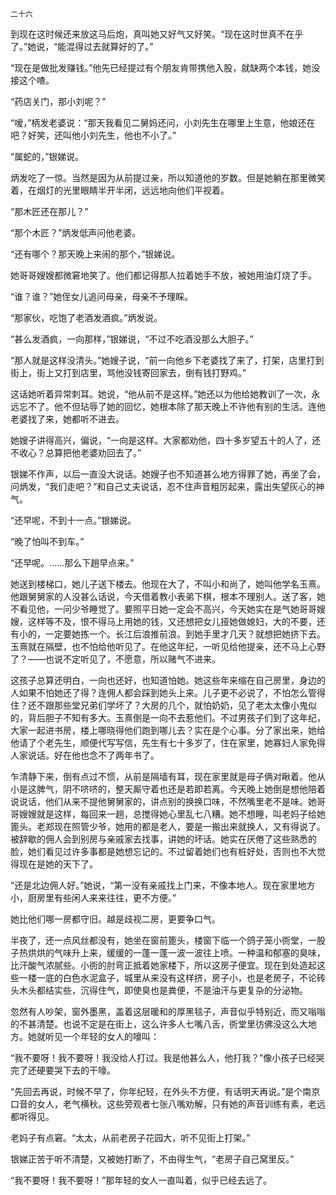     二十六 

   到现在这时候还来放这马后炮，真叫她又好气又好笑。“现在这时世真不在乎了。”她说，“能混得过去就算好的了。”

   “现在是做批发赚钱。”他先已经提过有个朋友肯带携他入股，就缺两个本钱，她没接这个喳。

   “药店关门，那小刘呢？”

   “嗳，”柄发老婆说：“那天我看见二舅妈还问，小刘先生在哪里上生意，他娘还在吧？好笑，还叫他小刘先生，他也不小了。”

   “属蛇的，”银娣说。

   炳发吃了一惊。当然是因为从前提过亲，所以知道他的岁数。但是她躺在那里微笑着，在烟灯的光里眼睛半开半闭，远远地向他们平视着。

   “那木匠还在那儿？”

   “那个木匠？”炳发低声问他老婆。

   “还有哪个？那天晚上来闹的那个，”银娣说。

   她哥哥嫂嫂都微窘地笑了。他们都记得那人拉着她手不放，被她用油灯烧了手。

   “谁？谁？”她侄女儿追问母亲，母亲不予理睬。

   “那家伙，吃饱了老酒发酒疯。”炳发说。

   “甚么发酒疯，一向那样，”银娣说，“不过不吃酒没那么大胆子。”

   “那人就是这样没清头。”她嫂子说，“前一向他乡下老婆找了来了，打架，店里打到街上，街上又打到店里，骂他没钱寄回家去，倒有钱打野鸡。”

   这话她听着异常刺耳。她说，“他从前不是这样。”她还以为他给她教训了一次，永远忘不了。他不但玷辱了她的回忆，她根本除了那天晚上不许他有别的生活。连他老婆找了来，她都听不进去。

   她嫂子讲得高兴，偏说，“一向是这样。大家都劝他，四十多岁望五十的人了，还不收心？总算把他老婆劝回去了。”

   银娣不作声，以后一直没大说话。她嫂子也不知道甚么地方得罪了她，再坐了会，问炳发，“我们走吧？”和自己丈夫说话，忍不住声音粗厉起来，露出失望灰心的神气。

   “还早呢，不到十一点。”银娣说。

   “晚了怕叫不到车。”

   “还早呢。……那么下趟早点来。”

   她送到楼梯口，她儿子送下楼去。他现在大了，不叫小和尚了，她叫他学名玉熹。他跟舅舅家的人没甚么话说，今天借着教小表弟下棋，根本不理别人。送了客，她不看见他，一问少爷睡觉了。要照平日她一定会不高兴，今天她实在是气她哥哥嫂嫂，这样等不及，恨不得马上用她的钱，又还想把女儿挜她做媳妇，大的不要，还有小的，一定要她拣一个。长江后浪推前浪。到她手里才几天？就想把她挤下去。玉熹就在隔壁，也不怕给他听见了。在他这年纪，一听见给他提亲，还不马上心野了？——也说不定听见了，不愿意，所以赌气不进来。

   这孩子总算还明白，一向也还好，也知道怕她。她这些年来缩在自己房里，身边的人如果不怕她还了得？连佣人都会踩到她头上来。儿子更不必说了，不怕怎么管得住？还不跟那些堂兄弟们学坏了？大房的几个，就怕奶奶，见了老太太像小鬼似的，背后胆子不知有多大。玉熹倒是一向不去惹他们。不过男孩子们到了这年纪，大家一起进书房，楼上哪晓得他们跑到哪儿去？实在是个心事。分了家出来，她给他请了个老先生，顺便代写写信，先生有七十多岁了，住在家里，她寡妇人家免得人家说话。好在他也念不了两年书了。

   乍清静下来，倒有点过不惯，从前是隔墙有耳，现在家里就是母子俩对瞅着。他从小是这脾气，阴不哜哜的，整天厮守着也还是若即若离。今天晚上她倒是想他陪着说说话，他们从来不提他舅舅家的，讲点别的换换口味，不然嘴里老不是味。她哥哥嫂嫂就是这样，每回来一趟，总搅得她心里乱七八糟。她不想睡，叫老妈子给她篦头。老郑现在照管少爷，她用的都是老人，要是一搬出来就换人，又有得说了。被辞歇的佣人会到别房与亲戚家去找事，讲她的坏话。她实在厌倦了这些熟悉的脸，她们看见过许多事都是她想忘记的。不过留着她们也有桩好处，否则也不大觉得现在是她的天下了。

   “还是北边佣人好。”她说，“第一没有亲戚找上门来，不像本地人。现在家里地方小，厨房里有些闲人来来往往，更不方便。”

   她比他们哪一房都守旧。越是歧视二房，更要争口气。

   半夜了，还一点风丝都没有，她坐在窗前篦头，楼窗下临一个鸽子笼小衖堂，一股子热烘烘的气味升上来，缓缓的一蓬一蓬一波一波往上喷。一种温和郁塞的臭味，比汗酸气浓腻些。小衖的肘弯正抵着她家楼下，所以这房子便宜。现在到处造起这些一楼一底的白色水泥盒子，城里从来没有这样挤，房子小，也是老房子，不论砖头木头都结实些，沉得住气，即使臭也是粪便，不是油汗与更复杂的分泌物。

   忽然有人吵架，窗外墨黑，盖着这层暖和的厚黑毯子，声音似乎特别近，而又嗡嗡的不甚清楚。也说不定是在街上，这么许多人七嘴八舌，衖堂里彷佛没这么大地方。她就听见一个年轻的女人的嚎叫：

   “我不要呀！我不要呀！我没给人打过。我是他甚么人，他打我？”像小孩子已经哭完了还硬要哭下去的干嚎。

   “先回去再说，时候不早了，你年纪轻，在外头不方便，有话明天再说。”是个南京口音的女人，老气横秋。这些旁观者七张八嘴劝解，只有她的声音训练有素，老远都听得见。

   老妈子有点窘。“太太，从前老房子花园大，听不见街上打架。”

   银娣正苦于听不清楚，又被她打断了，不由得生气，“老房子自己窝里反。”

   “我不要呀！我不要呀！”那年轻的女人一直叫着，似乎已经去远了。

